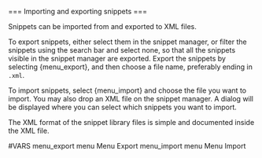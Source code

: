 === Importing and exporting snippets ===
    
Snippets can be imported from and exported to XML files.

To export snippets, either select them in the snippet manager, or filter the 
snippets using the search bar and select none, so that all the snippets 
visible in the snippet manager are exported. Export the snippets by 
selecting {menu_export}, and then choose a file name, preferably ending in 
`.xml`.

To import snippets, select {menu_import} and choose the file you want to 
import. You may also drop an XML file on the snippet manager. A dialog will 
be displayed where you can select which snippets you want to import.

The XML format of the snippet library files is simple and documented inside 
the XML file.


#VARS
menu_export menu Menu Export
menu_import menu Menu Import
